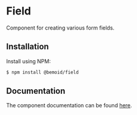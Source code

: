 # Field

Component for creating various form fields.

## Installation

Install using NPM:

```bash
$ npm install @bemoid/field
```

## Documentation

The component documentation can be found [here](//bemoid.org/docs/field).
